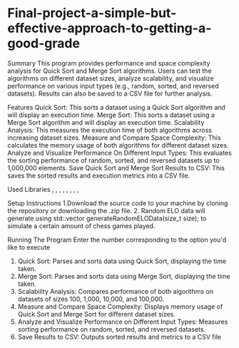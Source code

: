 # Final-project-a-simple-but-effective-approach-to-getting-a-good-grade
Summary
This program provides performance and space complexity analysis for Quick Sort and Merge Sort algorithms. 
Users can test the algorithms on different dataset sizes, analyze scalability, and visualize performance on various input types (e.g., random, sorted, and reversed datasets). Results can also be saved to a CSV file for further analysis.

Features
Quick Sort: This sorts a dataset using a Quick Sort algorithm and will display an execution time.
Merge Sort: This sorts a dataset using a Merge Sort algorithm and will display an execution time.
Scalability Analysis: This measures the execution time of both algorithms across increasing dataset sizes.
Measure and Compare Space Complexity: This calculates the memory usage of both algorithms for different dataset sizes.
Analyze and Visualize Performance On Different Input Types: This evaluates the sorting performance of random, sorted, and reversed datasets up to 1,000,000 elements.
Save Quick Sort and Merge Sort Results to CSV: This saves the sorted results and execution metrics into a CSV file.

Used Libraries
<iostream>, <fstream>, <sstream>, <vector>, <string>, <chrono>, <random>, <cmath>, <algorithm>

Setup Instructions
1.Download the source code to your machine by cloning the repository or downloading the .zip file.
2. Random ELO data will generate using std::vector<int> generateRandomELOData(size_t size); to simulate a certain amount of chess games played.

Running The Program
Enter the number corresponding to the option you'd like to execute
1. Quick Sort: Parses and sorts data using Quick Sort, displaying the time taken.
2. Merge Sort: Parses and sorts data using Merge Sort, displaying the time taken.
3. Scalability Analysis: Compares performance of both algorithms on datasets of sizes 100, 1,000, 10,000, and 100,000.
4. Measure and Compare Space Complexity: Displays memory usage of Quick Sort and Merge Sort for different dataset sizes.
5. Analyze and Visualize Performance on Different Input Types: Measures sorting performance on random, sorted, and reversed datasets.
6. Save Results to CSV: Outputs sorted results and metrics to a CSV file
